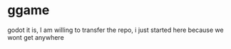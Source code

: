 # ggame
godot it is, I am willing to transfer the repo, i just started here because we wont get anywhere 
